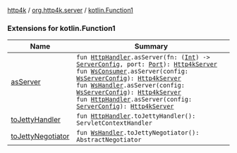 [http4k](../../index.md) / [org.http4k.server](../index.md) / [kotlin.Function1](./index.md)

### Extensions for kotlin.Function1

| Name | Summary |
|---|---|
| [asServer](as-server.md) | `fun `[`HttpHandler`](../../org.http4k.core/-http-handler.md)`.asServer(fn: (`[`Int`](https://kotlinlang.org/api/latest/jvm/stdlib/kotlin/-int/index.html)`) -> `[`ServerConfig`](../-server-config/index.md)`, port: `[`Port`](../../org.http4k.cloudnative.env/-port/index.md)`): `[`Http4kServer`](../-http4k-server/index.md)<br>`fun `[`WsConsumer`](../../org.http4k.websocket/-ws-consumer.md)`.asServer(config: `[`WsServerConfig`](../-ws-server-config/index.md)`): `[`Http4kServer`](../-http4k-server/index.md)<br>`fun `[`WsHandler`](../../org.http4k.websocket/-ws-handler.md)`.asServer(config: `[`WsServerConfig`](../-ws-server-config/index.md)`): `[`Http4kServer`](../-http4k-server/index.md)<br>`fun `[`HttpHandler`](../../org.http4k.core/-http-handler.md)`.asServer(config: `[`ServerConfig`](../-server-config/index.md)`): `[`Http4kServer`](../-http4k-server/index.md) |
| [toJettyHandler](to-jetty-handler.md) | `fun `[`HttpHandler`](../../org.http4k.core/-http-handler.md)`.toJettyHandler(): ServletContextHandler` |
| [toJettyNegotiator](to-jetty-negotiator.md) | `fun `[`WsHandler`](../../org.http4k.websocket/-ws-handler.md)`.toJettyNegotiator(): AbstractNegotiator` |

